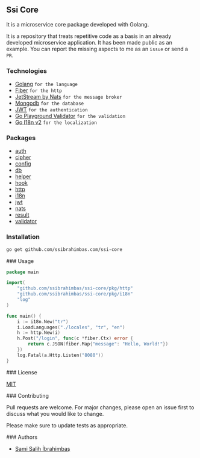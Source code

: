 ## Ssi Core

It is a microservice core package developed with Golang.

It is a repository that treats repetitive code as a basis in an already developed microservice application. It has been made public as an example. You can report the missing aspects to me as an `issue` or send a `PR`.

### Technologies

- [Golang](https://go.dev/) `for the language`
- [Fiber](https://docs.gofiber.io/) `for the http`
- [JetStream by Nats](https://docs.nats.io/nats-concepts/jetstream) `for the message broker`
- [Mongodb](https://www.mongodb.com/docs/) `for the database`
- [JWT](https://jwt.io/) `for the authentication`
- [Go Playground Validator](https://github.com/go-playground/validator) `for the validation`
- [Go I18n v2](https://github.com/nicksnyder/go-i18n) `for the localization`

### Packages

- [auth]()
- [cipher]()
- [config]()
- [db]()
- [helper]()
- [hook]()
- [http]()
- [i18n]()
- [jwt]()
- [nats]()
- [result]()
- [validator]()

### Installation

```bash
go get github.com/ssibrahimbas.com/ssi-core
```

### Usage

```go
package main

import(
	"github.com/ssibrahimbas/ssi-core/pkg/http"
	"github.com/ssibrahimbas/ssi-core/pkg/i18n"
	"log"
)

func main() {
    i := i18n.New("tr")
	i.LoadLanguages("./locales", "tr", "en")
	h := http.New(i)
    h.Post("/login", func(c *fiber.Ctx) error {
        return c.JSON(fiber.Map{"message": "Hello, World!"})
    })
	log.Fatal(a.Http.Listen("8080"))
}
```

### License

[MIT](https://choosealicense.com/licenses/mit/)

### Contributing

Pull requests are welcome. For major changes, please open an issue first to discuss what you would like to change.

Please make sure to update tests as appropriate.

### Authors

- [Sami Salih İbrahimbaş](https://github.com/ssibrahimbas)